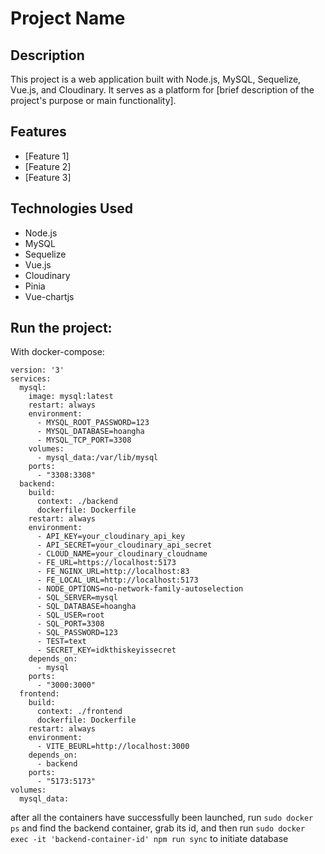# Project Name

## Description

This project is a web application built with Node.js, MySQL, Sequelize, Vue.js, and Cloudinary. It serves as a platform for [brief description of the project's purpose or main functionality].

## Features

- [Feature 1]
- [Feature 2]
- [Feature 3]

## Technologies Used

- Node.js
- MySQL
- Sequelize
- Vue.js
- Cloudinary
- Pinia
- Vue-chartjs

## Run the project:

With docker-compose:

```
version: '3'
services:
  mysql:
    image: mysql:latest
    restart: always
    environment:
      - MYSQL_ROOT_PASSWORD=123
      - MYSQL_DATABASE=hoangha
      - MYSQL_TCP_PORT=3308
    volumes:
      - mysql_data:/var/lib/mysql
    ports:
      - "3308:3308"
  backend:
    build:
      context: ./backend
      dockerfile: Dockerfile
    restart: always
    environment:
      - API_KEY=your_cloudinary_api_key
      - API_SECRET=your_cloudinary_api_secret
      - CLOUD_NAME=your_cloudinary_cloudname
      - FE_URL=https://localhost:5173
      - FE_NGINX_URL=http://localhost:83
      - FE_LOCAL_URL=http://localhost:5173
      - NODE_OPTIONS=no-network-family-autoselection
      - SQL_SERVER=mysql
      - SQL_DATABASE=hoangha
      - SQL_USER=root
      - SQL_PORT=3308
      - SQL_PASSWORD=123
      - TEST=text
      - SECRET_KEY=idkthiskeyissecret
    depends_on:
      - mysql
    ports:
      - "3000:3000"
  frontend:
    build:
      context: ./frontend
      dockerfile: Dockerfile
    restart: always
    environment:
      - VITE_BEURL=http://localhost:3000
    depends_on:
      - backend
    ports:
      - "5173:5173"
volumes:
  mysql_data:
```

after all the containers have successfully been launched, run `sudo docker ps` and find the backend container, grab its id, and then run `sudo docker exec -it 'backend-container-id' npm run sync` to initiate database
